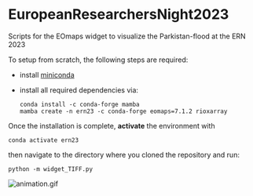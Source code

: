 # EuropeanResearchersNight2023

Scripts for the EOmaps widget to visualize the Parkistan-flood at the ERN 2023

To setup from scratch, the following steps are required:

- install [miniconda]() 

- install all required dependencies via:
  
  ```
  conda install -c conda-forge mamba
  mamba create -n ern23 -c conda-forge eomaps=7.1.2 rioxarray
  ```

Once the installation is complete, **activate** the environment with 

```
conda activate ern23
```

then navigate to the directory where you cloned the repository and run:

```
python -m widget_TIFF.py
```

![animation.gif](animation.gif)